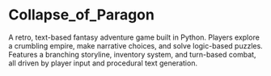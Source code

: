 # Collapse_of_Paragon
A retro, text-based fantasy adventure game built in Python. Players explore a crumbling empire, make narrative choices, and solve logic-based puzzles. Features a branching storyline, inventory system, and turn-based combat, all driven by player input and procedural text generation.
